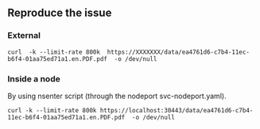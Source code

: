 ## Reproduce the issue

### External

    curl  -k --limit-rate 800k  https://XXXXXXX/data/ea4761d6-c7b4-11ec-b6f4-01aa75ed71a1.en.PDF.pdf  -o /dev/null

### Inside a node

By using nsenter script (through the nodeport svc-nodeport.yaml).

    curl -k --limit-rate 800k https://localhost:30443/data/ea4761d6-c7b4-11ec-b6f4-01aa75ed71a1.en.PDF.pdf  -o /dev/null



